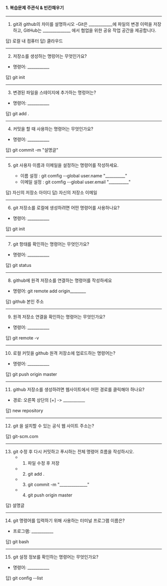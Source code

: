 
#### 1. 복습문제  주관식 & 빈칸채우기

---
1. git과 github의 차이를 설명하시오
    -Git은 ____________에 파일의 변경 이력을 저장하고, 
    GitHub는 ______________ 에서 협업을 위한 공유 작업 공간을 제공합니다.

답) 로컬 내 컴퓨터
답) 클라우드

---
2. 저장소를 생성하는 명렁어는 무엇인가요?
 - 명령어: ___________

답) git init

---
3. 변경된 파일을 스테이지에 추가하는 명렁어는?
 - 명령어: ___________

답) git add . 

---
4. 커밋을 할 때 사용하는 명령어는 무엇인가요?
 - 명령어: ___________

답) git commit -m "설명글" 

---
5. git 사용자 이름과 이메일을 설정하는 명령어를 작성하세요.

    - 이름 설정 :  git comfig --global user.name "__________"
    - 이메일 설정 :  git comfig --global user.email "__________"

답) 자신의 저장소 아이디
답) 자신의 저장소 이메일

---
6. git 저장소를 로컬에 생성하려면 어떤 명령어를 사용하나요?
 - 명령어: ___________

답) git init

---
7. git 항태를 확인하는 명령어는 무엇인가요?
 - 명령어: ___________

답) git status

---
8. github에 원격 저장소를 연결하는 명령어를 작성하세요
 - 명령어: git remote add origin________

답) github 본인 주소

---
9. 원격 저장소 연결을 확인하는 명령어는 무엇인가요?
 - 명령어: ___________

답) git remote -v

---
10. 로컬 커밋을 github 원격 저장소에 업로드하는 명령어는?
 - 명령어: ___________

답) git push origin master

---
11. github 저장소를 생성하려면 웹사이트에서 어떤 경로를 클릭해야 하나요?
 - 경로: 오른쪽 상단의 [+] -> ___________

답) new repository

---
12. git 을 설치할 수 있는 공식 웹 사이트 주소는?

답) git-scm.com

---
13. git 수정 후 다시 커밋하고 푸시하는 전체 명령어 흐름을 작성하시오.
    - 1) 파일 수정 후 저장
    - 2) git add .
    - 3) git commit -m "______________"
    - 4) git push origin master

답) 설명글

---
14. git 명령어를 입력하기 위해 사용하는 터미널 프로그램 이름은?
 - 프로그램: ___________

답) git bash

---
15. git 설정 정보를 확인하는 명령어는 무엇인가요?
 - 명령어: ___________

답) git config --list